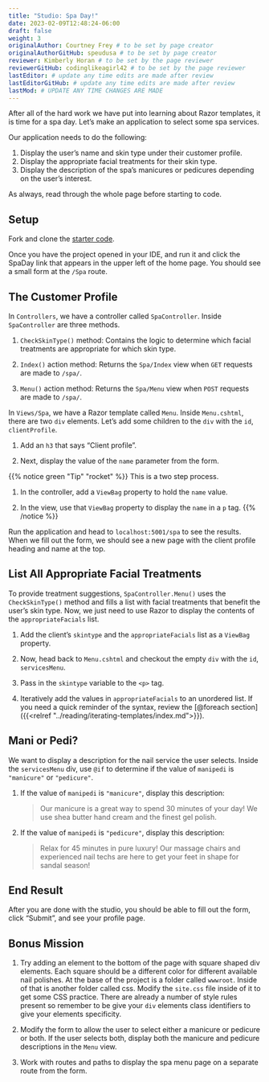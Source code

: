 ```yaml
---
title: "Studio: Spa Day!"
date: 2023-02-09T12:48:24-06:00
draft: false
weight: 3
originalAuthor: Courtney Frey # to be set by page creator
originalAuthorGitHub: speudusa # to be set by page creator
reviewer: Kimberly Horan # to be set by the page reviewer
reviewerGitHub: codinglikeagirl42 # to be set by the page reviewer
lastEditor: # update any time edits are made after review
lastEditorGitHub: # update any time edits are made after review
lastMod: # UPDATE ANY TIME CHANGES ARE MADE
---
```


After all of the hard work we have put into learning about Razor templates, it is time for a spa day. Let’s make an application to select some spa services.

Our application needs to do the following:

   1. Display the user’s name and skin type under their customer profile.
   1. Display the appropriate facial treatments for their skin type.
   1. Display the description of the spa’s manicures or pedicures depending on the user’s interest.

As always, read through the whole page before starting to code.

## Setup
Fork and clone the [starter code](https://github.com/LaunchCodeEducation/SpaDayStudio6).

Once you have the project opened in your IDE, and run it and click the SpaDay link that appears in the upper left of the home page. You should see a small form at the `/Spa` route.

##  The Customer Profile

In `Controllers`, we have a controller called `SpaController`. Inside `SpaController` are three methods.

   1. `CheckSkinType()` method: Contains the logic to determine which facial treatments are appropriate for which skin type.

   1. `Index()` action method: Returns the `Spa/Index` view when `GET` requests are made to `/spa/`.

   1. `Menu()` action method: Returns the `Spa/Menu` view when `POST` requests are made to `/spa/`.

In `Views/Spa`, we have a Razor template called `Menu`. Inside `Menu.cshtml`, there are two `div` elements. Let’s add some children to the `div` with the `id`, `clientProfile`.

   1. Add an `h3` that says “Client profile”.

   1. Next, display the value of the `name` parameter from the form.


{{% notice green "Tip" "rocket" %}}
This is a two step process.

   1. In the controller, add a `ViewBag` property to hold the `name` value.

   1. In the view, use that `ViewBag` property to display the `name` in a `p` tag.
{{% /notice %}}

Run the application and head to `localhost:5001/spa` to see the results. When we fill out the form, we should see a new page with the client profile heading and name at the top.

## List All Appropriate Facial Treatments

To provide treatment suggestions, `SpaController.Menu()` uses the `CheckSkinType()` method and fills a list with facial treatments that benefit the user’s skin type. Now, we just need to use Razor to display the contents of the `appropriateFacials` list.

   1. Add the client’s `skintype` and the `appropriateFacials` list as a `ViewBag` property.

   1. Now, head back to `Menu.cshtml` and checkout the empty `div` with the `id`, `servicesMenu`.

   1. Pass in the `skintype` variable to the `<p>` tag.
   
   1. Iteratively add the values in `appropriateFacials` to an unordered list. If you need a quick reminder of the syntax, review the [@foreach section]({{<relref "../reading/iterating-templates/index.md">}}).

## Mani or Pedi?

We want to display a description for the nail service the user selects. Inside the `servicesMenu` div, use `@if` to determine if the value of `manipedi` is `"manicure"` or `"pedicure"`.

   1. If the value of `manipedi` is `"manicure"`, display this description:

      > Our manicure is a great way to spend 30 minutes of your day! We use shea butter hand cream and the finest gel polish.

   1. If the value of `manipedi` is `"pedicure"`, display this description:

      > Relax for 45 minutes in pure luxury! Our massage chairs and experienced nail techs are here to get your feet in shape for sandal season!

## End Result

After you are done with the studio, you should be able to fill out the form, click “Submit”, and see your profile page.

## Bonus Mission

1. Try adding an element to the bottom of the page with square shaped div elements. Each square should be a different color for different available nail polishes. At the base of the project is a folder called `wwwroot`. Inside of that is another folder called css. Modify the `site.css` file inside of it to get some CSS practice. There are already a number of style rules present so remember to be give your `div` elements class identifiers to give your elements specificity.

1. Modify the form to allow the user to select either a manicure or pedicure or both. If the user selects both, display both the manicure and pedicure descriptions in the `Menu` view.

1. Work with routes and paths to display the spa menu page on a separate route from the form.

